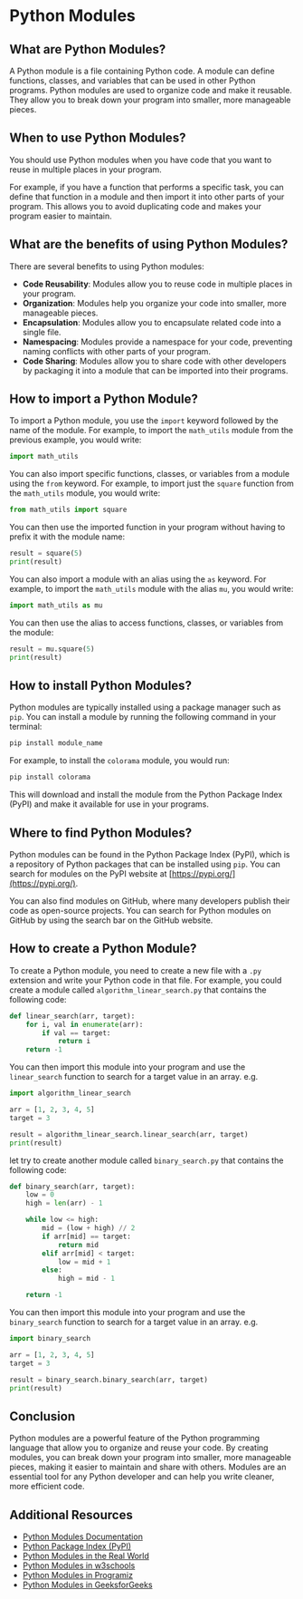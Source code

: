 # Python Modules

## What are Python Modules?

A Python module is a file containing Python code. A module can define functions, classes, and variables that can be used in other Python programs. Python modules are used to organize code and make it reusable. They allow you to break down your program into smaller, more manageable pieces.

## When to use Python Modules?

You should use Python modules when you have code that you want to reuse in multiple places in your program. 

For example, if you have a function that performs a specific task, you can define that function in a module and then import it into other parts of your program. This allows you to avoid duplicating code and makes your program easier to maintain.

## What are the benefits of using Python Modules?

There are several benefits to using Python modules:

- **Code Reusability**: Modules allow you to reuse code in multiple places in your program.
- **Organization**: Modules help you organize your code into smaller, more manageable pieces.
- **Encapsulation**: Modules allow you to encapsulate related code into a single file.
- **Namespacing**: Modules provide a namespace for your code, preventing naming conflicts with other parts of your program.
- **Code Sharing**: Modules allow you to share code with other developers by packaging it into a module that can be imported into their programs.

## How to import a Python Module?

To import a Python module, you use the `import` keyword followed by the name of the module. For example, to import the `math_utils` module from the previous example, you would write:

```python
import math_utils
```

You can also import specific functions, classes, or variables from a module using the `from` keyword. For example, to import just the `square` function from the `math_utils` module, you would write:

```python
from math_utils import square
```

You can then use the imported function in your program without having to prefix it with the module name:

```python
result = square(5)
print(result)
```

You can also import a module with an alias using the `as` keyword. For example, to import the `math_utils` module with the alias `mu`, you would write:

```python
import math_utils as mu
```

You can then use the alias to access functions, classes, or variables from the module:

```python
result = mu.square(5)
print(result)
```

## How to install Python Modules?

Python modules are typically installed using a package manager such as `pip`. You can install a module by running the following command in your terminal:

```bash
pip install module_name
```

For example, to install the `colorama` module, you would run:

```bash
pip install colorama
```


This will download and install the module from the Python Package Index (PyPI) and make it available for use in your programs.

## Where to find Python Modules?

Python modules can be found in the Python Package Index (PyPI), which is a repository of Python packages that can be installed using `pip`. You can search for modules on the PyPI website at [https://pypi.org/](https://pypi.org/).

You can also find modules on GitHub, where many developers publish their code as open-source projects. You can search for Python modules on GitHub by using the search bar on the GitHub website.

## How to create a Python Module?

To create a Python module, you need to create a new file with a `.py` extension and write your Python code in that file. For example, you could create a module called `algorithm_linear_search.py` that contains the following code:

```python
def linear_search(arr, target):
    for i, val in enumerate(arr):
        if val == target:
            return i
    return -1
```

You can then import this module into your program and use the `linear_search` function to search for a target value in an array. e.g.

```python
import algorithm_linear_search

arr = [1, 2, 3, 4, 5]
target = 3

result = algorithm_linear_search.linear_search(arr, target)
print(result)
```

 let try to create another module called `binary_search.py` that contains the following code:

```python
def binary_search(arr, target):
    low = 0
    high = len(arr) - 1

    while low <= high:
        mid = (low + high) // 2
        if arr[mid] == target:
            return mid
        elif arr[mid] < target:
            low = mid + 1
        else:
            high = mid - 1

    return -1
```

You can then import this module into your program and use the `binary_search` function to search for a target value in an array. e.g.

```python
import binary_search

arr = [1, 2, 3, 4, 5]
target = 3

result = binary_search.binary_search(arr, target)
print(result)
```

## Conclusion

Python modules are a powerful feature of the Python programming language that allow you to organize and reuse your code. By creating modules, you can break down your program into smaller, more manageable pieces, making it easier to maintain and share with others. Modules are an essential tool for any Python developer and can help you write cleaner, more efficient code.

## Additional Resources

- [Python Modules Documentation](https://docs.python.org/3/tutorial/modules.html)
- [Python Package Index (PyPI)](https://pypi.org/)
- [Python Modules in the Real World](https://realpython.com/python-modules-packages/)
- [Python Modules in w3schools](https://www.w3schools.com/python/python_modules.asp)
- [Python Modules in Programiz](https://www.programiz.com/python-programming/modules)
- [Python Modules in GeeksforGeeks](https://www.geeksforgeeks.org/modules-python/)
